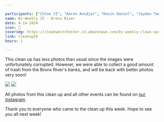 ```yaml
---

participants: ["Chloe JI", "Aaron Anidjar", "Kevin Daniel", "Jayden Tang", "Zachary Arnold", "Michael Geh", "Ben Robbins", "Arda Suer"]
name: Bi-Weekly 25 - Bronx River
date: 4-14-2024
icon: 🌳
coverimg: https://cleanwestchester.s3.amazonaws.com/bi-weekly-clean-ups/clean-up-29/cleanup27-3.jpg
link: cleanup28
hours: 1

---
```


This clean up has less photos than usual since the images were unfortunately corrupted. However, we were able to collect a good amount of trash from the Bronx River's banks, and will be back with better photos very soon!

![](https://cleanwestchester.s3.amazonaws.com/bi-weekly-clean-ups/clean-up-29/cleanup27-1.jpg)
![](https://cleanwestchester.s3.amazonaws.com/bi-weekly-clean-ups/clean-up-29/cleanup27-2.jpg)



All photos from this clean up and all other events can be found on [our instagram](https://www.instagram.com/cleanwestchester/).

Thank you to everyone who came to the clean up this week. Hope to see you all next week!